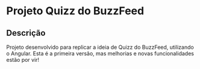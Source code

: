 # Projeto Quizz do BuzzFeed

## Descrição

Projeto desenvolvido para replicar a ideia de Quizz do BuzzFeed, utilizando o Angular. Esta é a primeira versão, mas melhorias e novas funcionalidades estão por vir!
